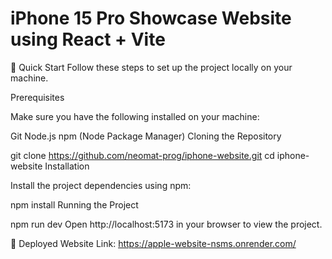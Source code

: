 
# iPhone 15 Pro Showcase Website using React + Vite
🤸 Quick Start
Follow these steps to set up the project locally on your machine.

Prerequisites

Make sure you have the following installed on your machine:

Git
Node.js
npm (Node Package Manager)
Cloning the Repository

git clone https://github.com/neomat-prog/iphone-website.git
cd iphone-website
Installation

Install the project dependencies using npm:

npm install
Running the Project

npm run dev
Open http://localhost:5173 in your browser to view the project.

🔗 Deployed Website Link:
https://apple-website-nsms.onrender.com/
